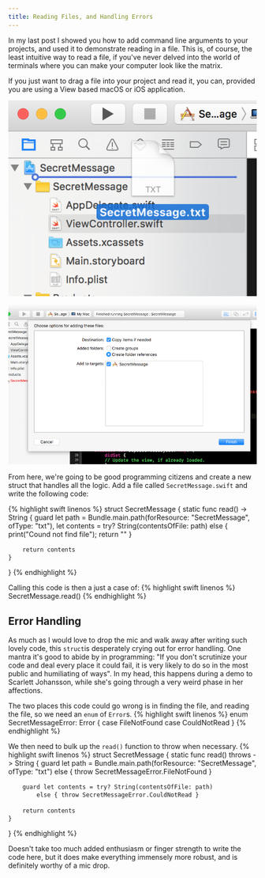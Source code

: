 ```yaml
---
title: Reading Files, and Handling Errors
---
```

In my last post I showed you how to add command line arguments to your projects, and used it to demonstrate reading in a file. This is, of course, the least intuitive way to read a file, if you've never delved into the world of terminals where you can make your computer look like the matrix.

If you just want to drag a file into your project and read it, you can, provided you are using a View based macOS or iOS application.

![Drag in the file](/assets/2017-05-05-ReadingFilesAndErrorHandling/dragIn.png)

![Use these settings](/assets/2017-05-05-ReadingFilesAndErrorHandling/settings.png)

From here, we're going to be good programming citizens and create a new struct that handles all the logic. Add a file called `SecretMessage.swift` and write the following code:

{% highlight swift linenos %}
struct SecretMessage
{
    static func read() -> String
    {
        guard let path     = Bundle.main.path(forResource: "SecretMessage", ofType: "txt"),
              let contents = try? String(contentsOfFile: path)
            else { print("Cound not find file"); return "" }

        return contents
    }
}
{% endhighlight %}

Calling this code is then a just a case of:
{% highlight swift linenos %}
SecretMessage.read()
{% endhighlight %}

## Error Handling
As much as I would love to drop the mic and walk away after writing such lovely code, this `struct`is desperately crying out for error handling. One mantra it's good to abide by in programming: "If you don't scrutinize your code and deal every place it could fail, it is very likely to do so in the most public and humiliating of ways". In my head, this happens during a demo to Scarlett Johansson, while she's going through a very weird phase in her affections.

The two places this code could go wrong is in finding the file, and reading the file, so we need an `enum` of `Error`s.
{% highlight swift linenos %}
enum SecretMessageError: Error
{
    case FileNotFound
    case CouldNotRead
}
{% endhighlight %}

We then need to bulk up the `read()` function to throw when necessary.
{% highlight swift linenos %}
struct SecretMessage
{
    static func read() throws -> String
    {
        guard let path = Bundle.main.path(forResource: "SecretMessage", ofType: "txt")
            else { throw SecretMessageError.FileNotFound }

        guard let contents = try? String(contentsOfFile: path)
            else { throw SecretMessageError.CouldNotRead }

        return contents
    }
}
{% endhighlight %}

Doesn't take too much added enthusiasm or finger strength to write the code here, but it does make everything immensely more robust, and is definitely worthy of a mic drop.
